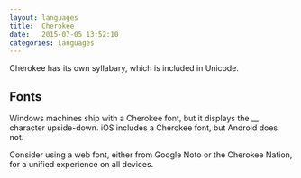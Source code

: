 ```yaml
---
layout: languages
title:  Cherokee
date:   2015-07-05 13:52:10
categories: languages
---
```


Cherokee has its own syllabary, which is included in Unicode.

## Fonts

Windows machines ship with a Cherokee font, but it displays the
__ character upside-down. iOS includes a Cherokee font, but Android does not.

Consider using a web font, either from Google Noto or the Cherokee Nation, for a
unified experience on all devices.
